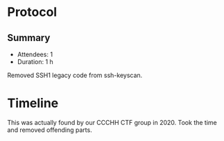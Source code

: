# Protocol

## Summary

- Attendees: 1
- Duration: 1 h

Removed SSH1 legacy code from ssh-keyscan.

# Timeline

This was actually found by our CCCHH CTF group in 2020. Took the time
and removed offending parts.
